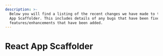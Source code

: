 ```yaml
---
description: >-
  Below you will find a listing of the recent changes we have made to the React
  App Scaffolder. This includes details of any bugs that have been fixed or
  features/enhancements that have been added.
---
```


# React App Scaffolder

